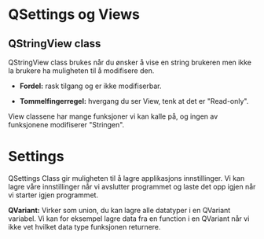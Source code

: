 # QSettings og Views

## QStringView class

QStringView class brukes når du ønsker å vise en string brukeren men ikke la brukere ha muligheten til å modifisere den.

- **Fordel:** rask tilgang og er ikke modifiserbar.

- **Tommelfingerregel:** hvergang du ser View, tenk at det er "Read-only".

View classene har mange funksjoner vi kan kalle på, og ingen av funksjonene modifiserer "Stringen".

# Settings

QSettings Class gir muligheten til å lagre applikasjons innstillinger. Vi kan lagre våre innstillinger når vi avslutter programmet og laste det opp igjen når vi starter igjen programmet.

**QVariant:** Virker som union, du kan lagre alle datatyper i en QVariant variabel. Vi kan for eksempel lagre data fra en function i en QVariant når vi ikke vet hvilket data type funksjonen returnere.
